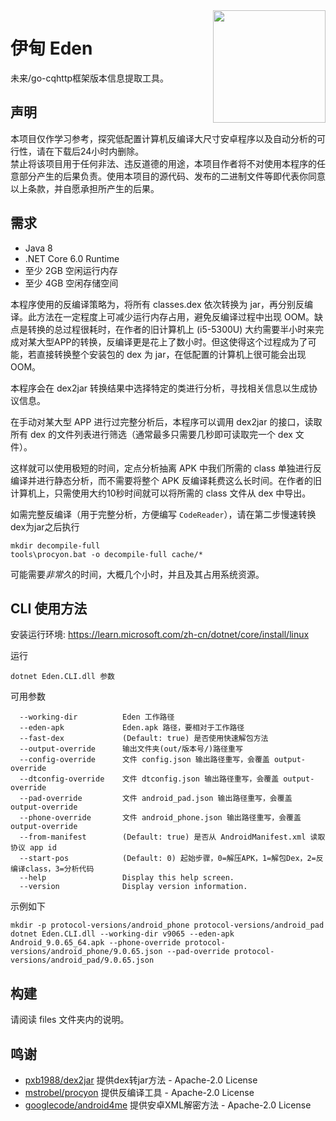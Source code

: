 <img align="right" src="docs/eden.png" width="180"/>

# 伊甸 Eden

未来/go-cqhttp框架版本信息提取工具。

## 声明

本项目仅作学习参考，探究低配置计算机反编译大尺寸安卓程序以及自动分析的可行性，请在下载后24小时内删除。  
禁止将该项目用于任何非法、违反道德的用途，本项目作者将不对使用本程序的任意部分产生的后果负责。使用本项目的源代码、发布的二进制文件等即代表你同意以上条款，并自愿承担所产生的后果。

## 需求

* Java 8
* .NET Core 6.0 Runtime
* 至少 2GB 空闲运行内存
* 至少 4GB 空闲存储空间

本程序使用的反编译策略为，将所有 classes.dex 依次转换为 jar，再分别反编译。此方法在一定程度上可减少运行内存占用，避免反编译过程中出现 OOM。缺点是转换的总过程很耗时，在作者的旧计算机上 (i5-5300U) 大约需要半小时来完成对某大型APP的转换，反编译更是花上了数小时。但这使得这个过程成为了可能，若直接转换整个安装包的 dex 为 jar，在低配置的计算机上很可能会出现 OOM。

本程序会在 dex2jar 转换结果中选择特定的类进行分析，寻找相关信息以生成协议信息。

在手动对某大型 APP 进行过完整分析后，本程序可以调用 dex2jar 的接口，读取所有 dex 的文件列表进行筛选（通常最多只需要几秒即可读取完一个 dex 文件）。

这样就可以使用极短的时间，定点分析抽离 APK 中我们所需的 class 单独进行反编译并进行静态分析，而不需要将整个 APK 反编译耗费这么长时间。在作者的旧计算机上，只需使用大约10秒时间就可以将所需的 class 文件从 dex 中导出。

如需完整反编译（用于完整分析，方便编写 `CodeReader`），请在第二步慢速转换dex为jar之后执行
```shell
mkdir decompile-full
tools\procyon.bat -o decompile-full cache/*
```
可能需要*非常久*的时间，大概几个小时，并且及其占用系统资源。

## CLI 使用方法

安装运行环境: https://learn.microsoft.com/zh-cn/dotnet/core/install/linux

运行
```shell
dotnet Eden.CLI.dll 参数
```
可用参数
```shell
  --working-dir          Eden 工作路径
  --eden-apk             Eden.apk 路径，要相对于工作路径
  --fast-dex             (Default: true) 是否使用快速解包方法
  --output-override      输出文件夹(out/版本号/)路径重写
  --config-override      文件 config.json 输出路径重写，会覆盖 output-override
  --dtconfig-override    文件 dtconfig.json 输出路径重写，会覆盖 output-override
  --pad-override         文件 android_pad.json 输出路径重写，会覆盖 output-override
  --phone-override       文件 android_phone.json 输出路径重写，会覆盖 output-override
  --from-manifest        (Default: true) 是否从 AndroidManifest.xml 读取协议 app id
  --start-pos            (Default: 0) 起始步骤，0=解压APK，1=解包Dex，2=反编译class，3=分析代码
  --help                 Display this help screen.
  --version              Display version information.
```
示例如下
```shell
mkdir -p protocol-versions/android_phone protocol-versions/android_pad
dotnet Eden.CLI.dll --working-dir v9065 --eden-apk Android_9.0.65_64.apk --phone-override protocol-versions/android_phone/9.0.65.json --pad-override protocol-versions/android_pad/9.0.65.json
```

## 构建

请阅读 files 文件夹内的说明。

## 鸣谢

* [pxb1988/dex2jar](https://github.com/pxb1988/dex2jar) 提供dex转jar方法 - Apache-2.0 License
* [mstrobel/procyon](https://github.com/mstrobel/procyon) 提供反编译工具 - Apache-2.0 License
* [googlecode/android4me](https://code.google.com/archive/p/android4me) 提供安卓XML解密方法 - Apache-2.0 License
